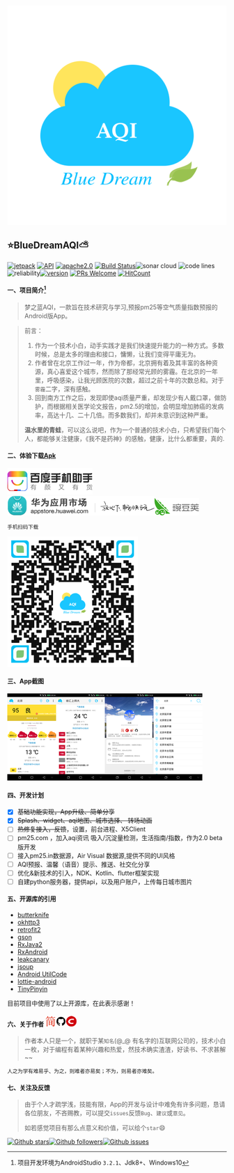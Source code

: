 ![Logo](./images/aqi.svg)

## :star:BlueDreamAQI:partly_sunny:

[![jetpack](https://img.shields.io/badge/志威-梦之蓝AQI-brightgreen.svg)](https://github.com/zhiwei1990/BlueDreamAQI) [![API](https://img.shields.io/badge/API-21%2B-brightgreen.svg?style=flat)](https://android-arsenal.com/api?level=21) [![apache2.0](https://img.shields.io/badge/license-LGPL-brightgreen.svg)](./LICENSE) [![Build Status](https://travis-ci.org/zhiwei1990/BlueDreamAQI.svg?branch=master)](https://travis-ci.org/zhiwei1990/BlueDreamAQI)![sonar cloud](https://sonarcloud.io/api/project_badges/measure?project=zhiwei1990_BlueDreamAQI&metric=alert_status) ![code lines](https://sonarcloud.io/api/project_badges/measure?project=zhiwei1990_BlueDreamAQI&metric=ncloc)![reliability](https://sonarcloud.io/api/project_badges/measure?project=zhiwei1990_BlueDreamAQI&metric=reliability_rating)[![version](https://img.shields.io/github/release/zhiwei1990/BlueDreamAQI.svg)](https://github.com/zhiwei1990/BlueDreamAQI/releases) [![PRs Welcome](https://img.shields.io/badge/PRs-welcome-brightgreen.svg?style=flat-square)](http://makeapullrequest.com) [![HitCount](http://hits.dwyl.io/zhiwei1990/BlueDreamAQI.svg)](http://hits.dwyl.io/zhiwei1990/BlueDreamAQI)

#### 一、项目简介[^1]

> 梦之蓝AQI，一款旨在技术研究与学习,预报pm25等空气质量指数预报的Android版App。



> 前言：
>
> 1. 作为一个技术小白，动手实践才是我们快速提升能力的一种方式。多数时候，总是太多的理由和接口，慵懒，让我们变得平庸无为。
> 2. 作者曾在北京工作过一年，作为帝都，北京拥有着及其丰富的各种资源，真心喜爱这个城市，然而除了那经常光顾的雾霾。在北京的一年里，呼吸感染，让我光顾医院的次数，超过之前十年的次数总和。对于`雾霾`二字，深有感触。
> 3. 回到南方工作之后，发现即使aqi质量严重，却发现少有人戴口罩，做防护，而根据相关医学论文报告，pm2.5的增加，会明显增加肺癌的发病率，高达十几、二十几倍。而多数我们，却并未意识到这种严重。
>
> **温水里的青蛙**，可以这么说吧，作为一个普通的技术小白，只希望我们每个人，都能够关注健康，《我不是药神》的感触，健康，比什么都重要，真的.

#### 二、体验下载[Apk](https://raw.githubusercontent.com/zhiwei1990/BlueDreamAQI/master/release/aqi.apk)

[![get form baiduAppStore](./images/baiduAppStore.png)](http://shouji.baidu.com/software/23722654.html)[![get from HuaweiAppStore](./images/huawei_appstore.png)](http://app.hicloud.com/app/C100221047)[![get from HuaweiAppStore](./images/wandoujia.png)](http://www.wandoujia.com/apps-in.zhiwei.aqi)

`手机扫码下载`

![二维码](./images/QR_aqi.png)

#### 三、App截图

![北京AQI图1](/images/img_aqi_beijing.png)![北京AQI图2](./images/img_aqi_nearby.png)![关于开发者](./images/img_aqi_about.png)![搜索界面](./images/img_search_city.png)

#### 四、开发计划

- [x] ~~基础功能实现，App升级、简单分享~~
- [x] ~~Splash、widget、aqi地图、城市选择、 转场动画~~
- [ ] ~~热修复接入，反馈~~，设置，前台进程、X5Client
- [ ]  pm25.com ，加入aqi资讯 吸入/沉淀量检测，生活指南/指数，作为2.0 beta版开发
- [ ] 接入pm25.in数据源，Air Visual 数据源,提供不同的UI风格
- [ ] AQI预报、温馨（语音）提示、推送、社交化分享
- [ ] 优化&新技术的引入，NDK、Kotlin、flutter框架实现
- [ ] 自建python服务器，提供api，以及用户账户，上传每日城市图片

#### 五、开源库的引用

-  [butterknife](https://github.com/JakeWharton/butterknife)
- [okhttp3](https://github.com/square/okhttp)
- [retrofit2](https://github.com/square/retrofit)
- [gson](https://github.com/google/gson)
- [RxJava2](https://github.com/ReactiveX/RxJava)
- [RxAndroid](https://github.com/ReactiveX/RxAndroid)
- [leakcanary](https://github.com/square/leakcanary)
- [jsoup](https://github.com/jhy/jsoup)
- [Android UtilCode](https://github.com/Blankj/AndroidUtilCode)
- [lottie-android](https://github.com/airbnb/lottie-android)
- [TinyPinyin](https://github.com/promeG/TinyPinyin)

目前项目中使用了以上开源库，在此表示感谢！

####  六、关于作者 [![jianshu](./images/jianshu.png)](https://www.jianshu.com/u/72294e6848c0)[![github](./images/github.png)](https://github.com/zhiwei1990)[![csdn](./images/csdn.png)](https://blog.csdn.net/zhiwei9001)

> 作者本人只是一个，就职于某`知名`(@_@ 有名字的)互联网公司的，技术小白一枚，对于编程有着某种兴趣和热爱，然技术确实渣渣，好读书、不求甚解~~

`人之为学有难易乎、为之，则难者亦易矣；不为，则易者亦难矣。`

#### 七、关注及反馈

> 由于个人才疏学浅，技能有限，App的开发与设计中难免有许多问题，恳请各位朋友，不吝赐教，可以提交`issues`反馈`Bug`、`建议`或`意见`。
>
> 如若感觉项目有那么点意义和价值，可以给个`star`:smile:

[![Github stars](https://img.shields.io/github/stars/zhiwei1990/BlueDreamAQI.svg?style=social&label=star)](https://github.com/zhiwei1990/BlueDreamAQI)[![Github followers](https://img.shields.io/github/followers/zhiwei1990.svg?style=social&label=follow)](https://github.com/zhiwei1990/BlueDreamAQI)[![Github issues](https://img.shields.io/github/issues/zhiwei1990/BlueDreamAQI.svg?style=social&label=issues)](https://github.com/zhiwei1990/BlueDreamAQI)

[^1]: 项目开发环境为AndroidStudio `3.2.1`、Jdk8+、Windows10




